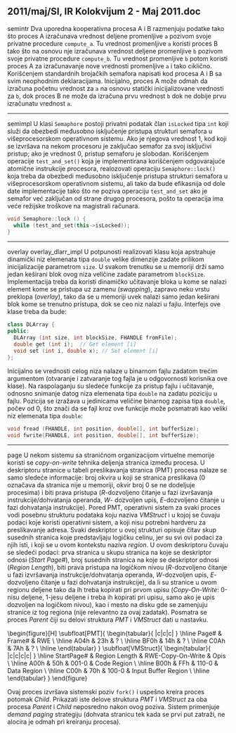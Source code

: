 2011/maj/SI, IR Kolokvijum 2 - Maj 2011.doc
--------------------------------------------------------------------------------
semintr
Dva uporedna kooperativna procesa A i B razmenjuju podatke tako što proces A izračunava
vrednost deljene promenljive `a` pozivom svoje privatne procedure `compute_a`. Tu vrednost
promenljive `a` koristi proces B tako što na osnovu nje izračunava vrednost deljene
promenljive `b` pozivom svoje privatne procedure `compute_b`. Tu vrednost promenljive `b`
potom koristi proces A za izračunavanje nove vrednosti promenljive `a` i tako ciklično.
Korišćenjem standardnih brojačkih semafora napisati kod procesa A i B sa svim neophodnim
deklaracijama. Inicijalno, proces A može odmah da izračuna početnu vrednost za `a` na osnovu
statički inicijalizovane vrednosti za `b`, dok proces B ne može da izračuna prvu vrednost `b` dok
ne dobije prvu izračunatu vrednost `a`.

--------------------------------------------------------------------------------
semimpl
U klasi `Semaphore` postoji privatni podatak član `isLocked` tipa `int` koji služi da obezbedi
međusobno isključenje pristupa strukturi semafora u višeprocesorskom operativnom sistemu.
Ako je njegova vrednost 1, kod koji se izvršava na nekom procesoru je zaključao semafor za
svoj isključivi pristup; ako je vrednost 0, pristup semaforu je slobodan. Korišćenjem operacije
`test_and_set()` koja je implementirana korišćenjem odgovarajuće atomične instrukcije
procesora, realozovati operaciju `Semaphore::lock()` koja treba da obezbedi međusobno
isključenje pristupa strukturi semafora u višeprocesorskom operativnom sistemu, ali tako da
bude efikasnija od dole date implementacije tako što ne poziva operaciju `test_and_set` ako
je semafor već zaključan od strane drugog procesora, pošto ta operacija ima veće režijske
troškove na magistrali računara.
```cpp
void Semaphore::lock () {
  while (test_and_set(this->isLocked));
}
```

--------------------------------------------------------------------------------
overlay overlay_dlarr_impl
U potpunosti realizovati klasu koja apstrahuje dinamički niz elemenata tipa `double` velike
dimenzije zadate prilikom inicijalizacije parametrom `size`. U svakom trenutku se u memoriji
drži samo jedan keširani blok ovog niza veličine zadate parametrom `blockSize`.
Implementacija treba da koristi dinamičko učitavanje bloka u kome se nalazi element kome se
pristupa uz zamenu (*swapping*), zapravo neku vrstu preklopa (*overlay*), tako da se u memoriji
uvek nalazi samo jedan keširani blok kome se trenutno pristupa, dok se ceo niz nalazi u fajlu.
Interfejs ove klase treba da bude:
```cpp
class DLArray {
public:
  DLArray (int size, int blockSize, FHANDLE fromFile);
  double get (int i);  // Get element [i]
  void set (int i, double x); // Set element [i]
};
```
Inicijalno se vrednosti celog niza nalaze u binarnom fajlu zadatom trećim argumentom
(otvaranje i zatvaranje tog fajla je u odgovornosti korisnika ove klase). Na raspolaganju su
sledeće funkcije za pristup fajlu i učitavanje, odnosno snimanje datog niza elemenata tipa
`double` na zadatu poziciju u fajlu. Pozicija se izražava u jedinicama veličine binarnog zapisa
tipa `double`, počev od 0, što znači da se fajl kroz ove funkcije može posmatrati kao veliki niz
elemenata tipa `double`:
```cpp
void fread (FHANDLE, int position, double[], int bufferSize);
void fwrite(FHANDLE, int position, double[], int bufferSize);
```

--------------------------------------------------------------------------------
page
U nekom sistemu sa straničnom organizacijom virtuelne memorije koristi se *copy-on-write*
tehnika deljenja stranica između procesa. U deskriptoru stranice u tabeli preslikavanja stranica
(PMT) procesa nalaze se samo sledeće informacije: broj okvira u koji se stranica preslikava (0
označava da stranica nije u memoriji, okvir broj 0 se ne dodeljuje procesima) i biti prava
pristupa (*R*-dozvoljeno čitanje u fazi izvršavanja instrukcije/dohvatanja operanda, *W*-
dozvoljen upis, *E*-dozvoljeno čitanje u fazi dohvatanja instrukcije). Pored PMT, operativni
sistem za svaki proces vodi posebnu strukturu podataka koju naziva *VMStruct* i u kojoj se
čuvaju podaci koje koristi operativni sistem, a koji nisu potrebni hardveru za preslikavanje
adresa. Svaki deskriptor u ovoj strukturi opisuje čitav skup susednih stranica koje
predstavljaju logičku celinu, jer su svi ovi podaci za njih isti, i koji se u ovom kontekstu
naziva *region*. U ovom deskriptoru čuvaju se sledeći podaci: prva stranica u skupu stranica na
koje se deskriptor odnosi (*Start Page\#*), broj susednih stranica na koje se deskriptor odnosi
(*Region Length*), biti prava pristupa na logičkom nivou (*R*-dozvoljeno čitanje u fazi
izvršavanja instrukcije/dohvatanja operanda, *W*-dozvoljen upis, *E*-dozvoljeno čitanje u fazi
dohvatanja instrukcije), da li su stranice u ovom regionu deljene tako da ih treba kopirati pri
prvom upisu (*Copy-On-Write*: 0-nisu deljene, 1-jesu deljene i treba ih kopirati pri upisu, samo
ako je upis dozvoljen na logičkom nivou), kao i mesto na disku gde se zamenjuju stranice iz
tog regiona (nije relevantno za ovaj zadatak). Posmatra se proces *Parent* čiji su delovi
struktura *PMT* i *VMStruct* dati u nastavku.

\begin{figure}[H]
\subfloat[PMT]{
\begin{tabular}{ |c|c|c| }
\hline
Page\# & Frame\# & RWE \\
\hline
A04h & 23h & ? \\
\hline
BF0h & 14h & ? \\
\hline
C0Ah & 7Ah & ? \\
\hline
\end{tabular}
}
\subfloat[VMStruct]{
\begin{tabular}{ |c|c|c|c| }
\hline
StartPage\# & Region Length & RWE-Copy-On-Write & Opis \\
\hline
A00h & 50h & 001-0 & Code Region \\
\hline
B00h & FFh & 110-0 & Data Region \\
\hline
C00h & 70h & 100-0 & Input Buffer Region \\
\hline
\end{tabular}
}
\end{figure}

Ovaj proces izvršava sistemski poziv `fork()` i uspešno kreira proces potomak *Child*. Prikazati
iste delove struktura *PMT* i *VMStruct* za oba procesa *Parent* i *Child* neposredno nakon ovog
poziva. Sistem primenjuje *demand paging* strategiju (dohvata stranicu tek kada se prvi put
zatraži, ne alocira je odmah pri kreiranju procesa).
